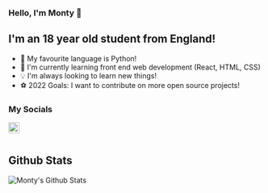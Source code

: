 ### Hello, I'm Monty 👋

## I'm an 18 year old student from England!

- 🐍 My favourite language is Python!
- 🌱 I'm currently learning front end web development (React, HTML, CSS)
- 💡 I'm always looking to learn new things!
- ⚽ 2022 Goals: I want to contribute on more open source projects!

### My Socials

<!--[<img align="left" alt="codeSTACKr.com" width="22px" src="https://raw.githubusercontent.com/iconic/open-iconic/master/svg/globe.svg" />][website]-->

[<img align="left" alt="codeSTACKr | LinkedIn" width="22px" src="https://cdn.jsdelivr.net/npm/simple-icons@v3/icons/linkedin.svg" />][linkedin]

<br />
<br />

## Github Stats

<img align="left" alt="Monty's Github Stats" src="https://github-readme-stats.vercel.app/api?username=MontyDriver&show_icons=true&hide_border=true&theme=tokyonight" />

<!--
Here are some ideas to get you started:

- 🔭 I’m currently working on ...
- 🌱 I’m currently learning ...
- 👯 I’m looking to collaborate on ...
- 🤔 I’m looking for help with ...
- 💬 Ask me about ...
- 📫 How to reach me: ...
- 😄 Pronouns: ...
- ⚡ Fun fact: ...
-->

[linkedin]: https://www.linkedin.com/in/montgomery-driver/
